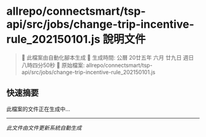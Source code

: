 # allrepo/connectsmart/tsp-api/src/jobs/change-trip-incentive-rule_202150101.js 說明文件

> 🚧 此檔案由自動化腳本生成
> 📅 生成時間: 公曆 20廿五年 六月 廿九日 週日 八時四分50秒
> 📂 原始檔案: allrepo/connectsmart/tsp-api/src/jobs/change-trip-incentive-rule_202150101.js

## 快速摘要
此檔案的文件正在生成中...

<!-- 實際使用時，這裡會是 Claude Code 生成的完整文件內容 -->

---
*此文件由文件更新系統自動生成*
